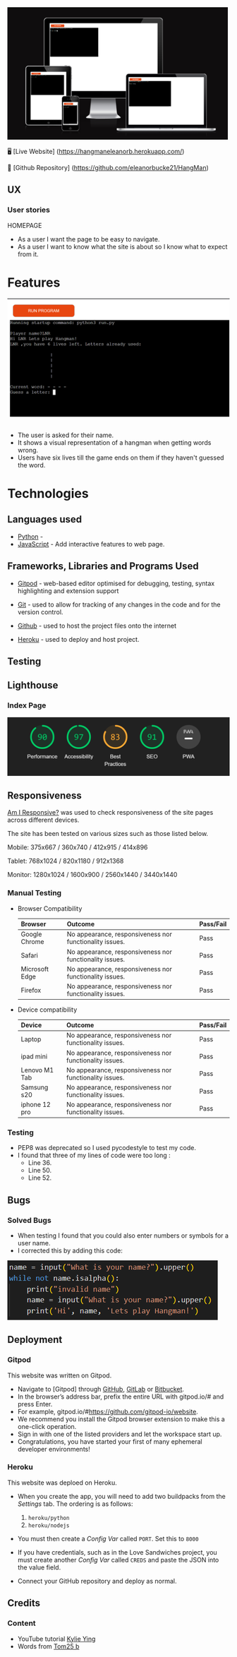 <img src="markdown-demo/AmIResponsive.png" height='300' width = '500' />

:desktop_computer: [Live Website] (https://hangmaneleanorb.herokuapp.com/)

:open_file_folder: [Github Repository] (https://github.com/eleanorbucke21/HangMan)

## UX

### User stories

HOMEPAGE

* As a user I want the page to be easy to navigate.
* As a user I want to know what the site is about so I know what to expect from it.

# Features

<img src='markdown-demo/Terminal.png'/>

## 
* The user is asked for their name.
* It shows a visual representation of a hangman when getting words wrong.
* Users have six lives till the game ends on them if they haven't guessed the word.

# Technologies
## Languages used
- [Python](https://en.wikipedia.org/wiki/Python_(programming_language)) - 
- [JavaScript](https://en.wikipedia.org/wiki/JavaScript) - Add interactive features to web page.

## Frameworks, Libraries and Programs Used
- [Gitpod](https://gitpod.io/) - web-based editor optimised for debugging, testing, syntax highlighting and extension support

- [Git](https://git-scm.com/) - used to allow for tracking of any changes in the code and for the version control.

- [Github](https://github.com/) - used to host the project files onto the internet

- [Heroku](https://www.heroku.com/) - used to deploy and host project.

## Testing

## Lighthouse
### Index Page
<img src = 'markdown-demo/Lighthouse.png'/>


## Responsiveness
 [Am I Responsive?](http://ami.responsivedesign.is/#) was used to check responsiveness of the site pages across different devices.
 
 The site has been tested on various sizes such as those listed below.
 
 Mobile:
 375x667 / 360x740 / 412x915 / 414x896
 
 Tablet:
 768x1024 / 820x1180 / 912x1368 
 
 Monitor:
 1280x1024 / 1600x900 / 2560x1440 / 3440x1440
 
 ### Manual Testing

* Browser Compatibility

     Browser | Outcome | Pass/Fail 
     --- | --- | ---
     Google Chrome | No appearance, responsiveness nor functionality issues.| Pass
     Safari | No appearance, responsiveness nor functionality issues. | Pass
     Microsoft Edge | No appearance, responsiveness nor functionality issues. | Pass
     Firefox | No appearance, responsiveness nor functionality issues. | Pass
     
 * Device compatibility

     Device | Outcome | Pass/Fail
    --- | --- | ---
    Laptop | No appearance, responsiveness nor functionality issues. | Pass
    ipad mini | No appearance, responsiveness nor functionality issues. | Pass
    Lenovo M1 Tab | No appearance, responsiveness nor functionality issues. | Pass
    Samsung s20 | No appearance, responsiveness nor functionality issues. | Pass
    iphone 12 pro | No appearance, responsiveness nor functionality issues. | Pass

### Testing

* PEP8 was deprecated so I used pycodestyle to test my code.
* I found that three of my lines of code were too long :
    * Line 36.
    * Line 50.
    * Line 52.

## Bugs

### Solved Bugs

* When testing I found that you could also enter numbers or symbols for a user name. 
* I corrected this by adding this code: 
    
<img src='markdown-demo/Code Error.png'/>


## Deployment
### Gitpod
This website was written on Gitpod.
* Navigate to [Gitpod] through [GitHub](https://github.com/), [GitLab](https://www.gitlab.com/) or [Bitbucket](https://bitbucket.org/).
* In the browser’s address bar, prefix the entire URL with gitpod.io/# and press Enter.
* For example, gitpod.io/#https://github.com/gitpod-io/website.
* We recommend you install the Gitpod browser extension to make this a one-click operation.
* Sign in with one of the listed providers and let the workspace start up.
* Congratulations, you have started your first of many ephemeral developer environments!

### Heroku
This website was deploed on Heroku. 
* When you create the app, you will need to add two buildpacks from the _Settings_ tab. The ordering is as follows:

    1. `heroku/python`
    2. `heroku/nodejs`

* You must then create a _Config Var_ called `PORT`. Set this to `8000`
* If you have credentials, such as in the Love Sandwiches project, you must create another _Config Var_ called `CREDS` and paste the JSON into the value field.
* Connect your GitHub repository and deploy as normal.

## Credits 
### Content 
* YouTube tutorial [Kylie Ying](https://www.youtube.com/watch?v=cJJTnI22IF8&list=PLqoebFJFAtg940mqPamWw4_ndWbnfqFqh)
* Words from [Tom25 b](https://github.com/Tom25/Hangman/blob/master/wordlist.txt)
